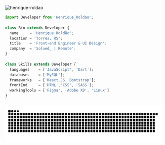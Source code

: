 <p align="left"> <img src="https://komarev.com/ghpvc/?username=henrique-roldao&label=Profile%20views&color=0e75b6&style=flat" alt="henrique-roldao" /> </p>

```js
import Developer from 'Henrique_Roldao';

class Bio extends Developer {
  name     = 'Henrique Roldão';
  location = 'Torres, RS';
  title    = 'Front-end Engineer & UI Design';
  company  = 'Soloed_ | Remote';
}

class Skills extends Developer {
  languages    = ['JavaScript', 'Dart'];
  databases    = ['MySQL'];
  frameworks   = ['React.JS, Bootstrap'];
  frontEnd     = ['HTML','CSS', 'SASS'];
  workingTools = ['Figma', 'Adobe XD', 'Linux']
}
```

 ##
 
![Snake animation](https://github.com/henrique-roldao/henrique-roldao/blob/output/github-contribution-grid-snake.svg)

